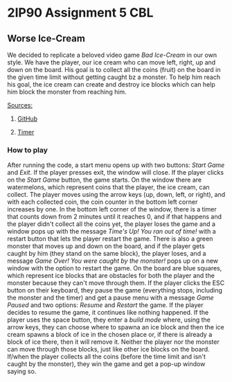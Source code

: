 # 2IP90 Assignment 5 CBL

## Worse Ice-Cream

We decided to replicate a beloved video game _Bad Ice-Cream_ in our own style. We have the player, our ice cream who can move left, right, up and down on the board. His goal is to collect all the coins (fruit) on the board in the given time limit without getting caught bz a monster. To help him reach his goal, the ice cream can create and destroy ice blocks which can help him block the monster from reaching him.

<ins>Sources:</ins>
1) [GitHub](https://docs.github.com/en/get-started)

3) [Timer](https://docs.oracle.com/javase/8/docs/api/javax/swing/Timer.html)
  
### How to play
After running the code, a start menu opens up with two buttons: _Start Game_ and _Exit_. If the player presses exit, the window will close. If the player clicks on the _Start Game_ button, the game starts. On the window there are watermelons, which represent coins that the player, the ice cream, can collect. The player moves using the arrow keys (up, down, left, or right), and with each collected coin, the coin counter in the bottom left corner increases by one. In the bottom left corner of the window, there is a timer that counts down from 2 minutes until it reaches 0, and if that happens and the player didn't collect all the coins yet, the player loses the game and a window pops up with the message _Time's Up! You ran out of time!_ with a restart button that lets the player restart the game. There is also a green monster that moves up and down on the board, and if the player gets caught by him (they stand on the same block), the player loses, and a message _Game Over! You were caught by the monster!_ pops up on a new window with the option to restart the game. On the board are blue squares, which represent ice blocks that are obstacles for both the player and the monster because they can't move through them. If the player clicks the ESC button on their keyboard, they pause the game (everything stops, including the monster and the timer) and get a pause menu with a message _Game Paused_ and two options: _Resume_ and _Restart_ the game. If the player decides to resume the game, it continues like nothing happened. If the player uses the space button, they enter a _build mode_ where, using the arrow keys, they can choose where to spawna an ice block and then the ice cream spawns a block of ice in the chosen place or, if there is already a block of ice there, then it will remove it. Neither the player nor the monster can move through those blocks, just like other ice blocks on the board. If/when the player collects all the coins (before the time limit and isn't caught by the monster), they win the game and get a pop-up window saying so.
